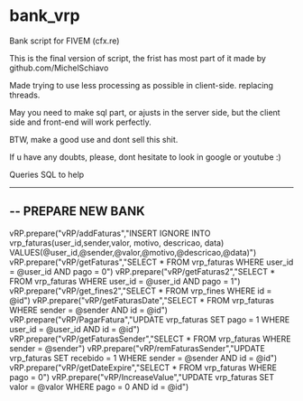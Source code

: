# bank_vrp
Bank script for FIVEM (cfx.re)

This is the final version of script, the frist has most part of it made by github.com/MichelSchiavo

Made trying to use less processing as possible in client-side. replacing threads.

May you need to make sql part, or ajusts in the server side, but the client side and front-end will work perfectly.

BTW, make a good use and dont sell this shit.

If u have any doubts, please, dont hesitate to look in google or youtube :)


Queries SQL to help

-----------------------------------------------------------------------------------------------------------------------------------------
-- PREPARE NEW BANK
-----------------------------------------------------------------------------------------------------------------------------------------
vRP.prepare("vRP/addFaturas","INSERT IGNORE INTO vrp_faturas(user_id,sender,valor, motivo, descricao, data) VALUES(@user_id,@sender,@valor,@motivo,@descricao,@data)")
vRP.prepare("vRP/getFaturas","SELECT * FROM vrp_faturas WHERE user_id = @user_id AND pago = 0")
vRP.prepare("vRP/getFaturas2","SELECT * FROM vrp_faturas WHERE user_id = @user_id AND pago = 1")
vRP.prepare("vRP/get_fines2","SELECT * FROM vrp_fines WHERE id = @id")
vRP.prepare("vRP/getFaturasDate","SELECT * FROM vrp_faturas WHERE sender = @sender AND id = @id")
vRP.prepare("vRP/PagarFatura","UPDATE vrp_faturas SET pago = 1 WHERE user_id = @user_id AND id = @id")
vRP.prepare("vRP/getFaturasSender","SELECT * FROM vrp_faturas WHERE sender = @sender")
vRP.prepare("vRP/remFaturasSender","UPDATE vrp_faturas SET recebido = 1 WHERE sender = @sender AND id = @id")
vRP.prepare("vRP/getDateExpire","SELECT * FROM vrp_faturas WHERE pago = 0")
vRP.prepare("vRP/IncreaseValue","UPDATE vrp_faturas SET valor = @valor WHERE pago = 0 AND id = @id")
